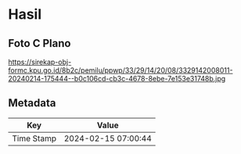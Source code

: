 # Hasil

## Foto C Plano

https://sirekap-obj-formc.kpu.go.id/8b2c/pemilu/ppwp/33/29/14/20/08/3329142008011-20240214-175444--b0c106cd-cb3c-4678-8ebe-7e153e31748b.jpg


## Metadata

| Key        | Value               |
| ---------- | ------------------- |
| Time Stamp | 2024-02-15 07:00:44 |



